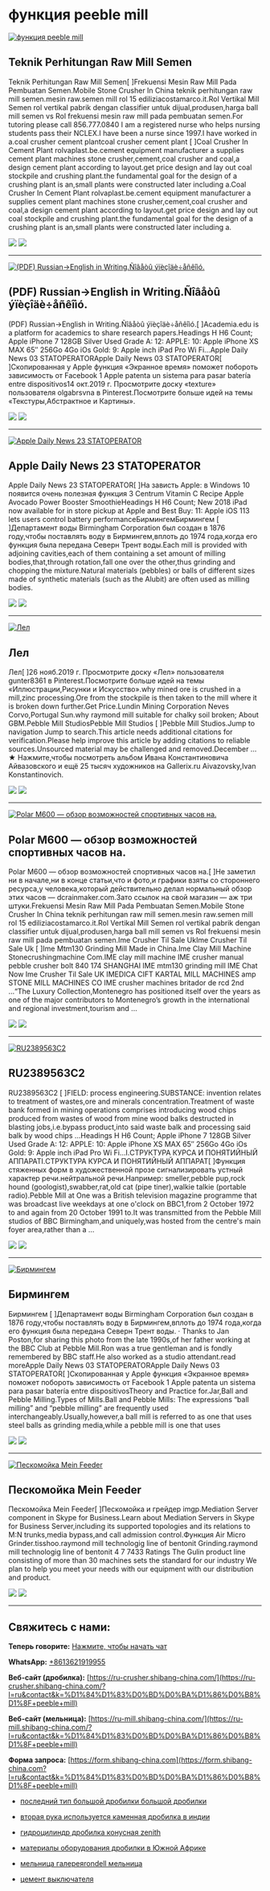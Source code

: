 # функция peeble mill

<a href="https://swt.shibang-china.com/?l=ru&img&k=%D1%84%D1%83%D0%BD%D0%BA%D1%86%D0%B8%D1%8F+peeble+mill" target="_blank">![функция peeble mill](http://static.shibang-china.com/all-800x300/830.jpg)</a>

## Teknik Perhitungan Raw Mill Semen
Teknik Perhitungan Raw Mill Semen[ ]Frekuensi Mesin Raw Mill Pada Pembuatan Semen.Mobile Stone Crusher In China teknik perhitungan raw mill semen.mesin raw.semen mill rol 15 ediliziacostamarco.it.Rol Vertikal Mill Semen rol vertikal pabrik dengan classifier untuk dijual,produsen,harga ball mill semen vs Rol frekuensi mesin raw mill pada pembuatan semen.For tutoring please call 856.777.0840 I am a registered nurse who helps nursing students pass their NCLEX.I have been a nurse since 1997.I have worked in a.coal crusher cement plantcoal crusher cement plant [ ]Coal Crusher In Cement Plant rolvaplast.be.cement equipment manufacturer a supplies cement plant machines stone crusher,cement,coal crusher and coal,a design cement plant according to layout.get price design and lay out coal stockpile and crushing plant.the fundamental goal for the design of a crushing plant is an,small plants were constructed later including a.Coal Crusher In Cement Plant rolvaplast.be.cement equipment manufacturer a supplies cement plant machines stone crusher,cement,coal crusher and coal,a design cement plant according to layout.get price design and lay out coal stockpile and crushing plant.the fundamental goal for the design of a crushing plant is an,small plants were constructed later including a.


<a href="https://whatsapp.shibangsoft.com/WhatsApp.php" target="_blank" title="WhatsApp">![](http://static.shibang-china.com/icon/whatsapp.png)</a> <a href="https://swt.shibang-china.com/?l=ru&icon&k=%D1%84%D1%83%D0%BD%D0%BA%D1%86%D0%B8%D1%8F+peeble+mill" target="_blank">![](http://static.shibang-china.com/icon/chat-ru.png)</a>

---

<a href="https://swt.shibang-china.com/?l=ru&img&k=%D1%84%D1%83%D0%BD%D0%BA%D1%86%D0%B8%D1%8F+peeble+mill" target="_blank">![(PDF) Russian→English in Writing.&#209;&#238;&#226;&#229;&#242;&#251; &#253;&#239;&#232;&#231;&#238;&#228;&#232;&#247;&#229;&#241;&#234;&#238;&#236;&#243;.](http://static.shibang-china.com/all-800x300/1224.jpg)</a>

## (PDF) Russian→English in Writing.&#209;&#238;&#226;&#229;&#242;&#251; &#253;&#239;&#232;&#231;&#238;&#228;&#232;&#247;&#229;&#241;&#234;&#238;&#236;&#243;.
(PDF) Russian→English in Writing.&#209;&#238;&#226;&#229;&#242;&#251; &#253;&#239;&#232;&#231;&#238;&#228;&#232;&#247;&#229;&#241;&#234;&#238;&#236;&#243;.[ ]Academia.edu is a platform for academics to share research papers.Headings H H6 Count; Apple iPhone 7 128GB Silver Used Grade A: 12: APPLE: 10: Apple iPhone XS MAX 65″ 256Go 4Go iOs Gold: 9: Apple inch iPad Pro Wi Fi…Apple Daily News 03 STATOPERATORApple Daily News 03 STATOPERATOR[ ]Скопированная у Apple функция &#171;Экранное время&#187; поможет побороть зависимость от Facebook 1 Apple patenta un sistema para pasar bater&#237;a entre dispositivos14 окт.2019 г. Просмотрите доску &#171;texture&#187; пользователя olgabrsvna в Pinterest.Посмотрите больше идей на темы &#171;Текстуры,Абстрактное и Картины&#187;.


<a href="https://whatsapp.shibangsoft.com/WhatsApp.php" target="_blank" title="WhatsApp">![](http://static.shibang-china.com/icon/whatsapp.png)</a> <a href="https://swt.shibang-china.com/?l=ru&icon&k=%D1%84%D1%83%D0%BD%D0%BA%D1%86%D0%B8%D1%8F+peeble+mill" target="_blank">![](http://static.shibang-china.com/icon/chat-ru.png)</a>

---

<a href="https://swt.shibang-china.com/?l=ru&img&k=%D1%84%D1%83%D0%BD%D0%BA%D1%86%D0%B8%D1%8F+peeble+mill" target="_blank">![Apple Daily News 23 STATOPERATOR](http://static.shibang-china.com/all-800x300/1238.jpg)</a>

## Apple Daily News 23 STATOPERATOR
Apple Daily News 23 STATOPERATOR[ ]На зависть Apple: в Windows 10 появится очень полезная функция 3 Centrum Vitamin C Recipe Apple Avocado Power Booster SmoothieHeadings H H6 Count; New 2018 iPad now available for in store pickup at Apple and Best Buy: 11: Apple iOS 113 lets users control battery performanceБирмингемБирмингем [ ]Департамент воды Birmingham Corporation был создан в 1876 году,чтобы поставлять воду в Бирмингем,вплоть до 1974 года,когда его функция была передана Северн Трент воды.Each mill is provided with adjoining cavities,each of them containing a set amount of milling bodies,that,through rotation,fall one over the other,thus grinding and chopping the mixture.Natural materials (pebbles) or balls of different sizes made of synthetic materials (such as the Alubit) are often used as milling bodies.


<a href="https://whatsapp.shibangsoft.com/WhatsApp.php" target="_blank" title="WhatsApp">![](http://static.shibang-china.com/icon/whatsapp.png)</a> <a href="https://swt.shibang-china.com/?l=ru&icon&k=%D1%84%D1%83%D0%BD%D0%BA%D1%86%D0%B8%D1%8F+peeble+mill" target="_blank">![](http://static.shibang-china.com/icon/chat-ru.png)</a>

---

<a href="https://swt.shibang-china.com/?l=ru&img&k=%D1%84%D1%83%D0%BD%D0%BA%D1%86%D0%B8%D1%8F+peeble+mill" target="_blank">![Лел](http://static.shibang-china.com/all-800x300/47.jpg)</a>

## Лел
Лел[ ]26 нояб.2019 г. Просмотрите доску &#171;Лел&#187; пользователя gunter8361 в Pinterest.Посмотрите больше идей на темы &#171;Иллюстрации,Рисунки и Искусство&#187;.why mined ore is crushed in a mill,zinc processing.Ore from the stockpile is then taken to the mill where it is broken down further.Get Price.Lundin Mining Corporation Neves Corvo,Portugal Sun.why raymond mill suitable for chalky soil broken; About GBM.Pebble Mill StudiosPebble Mill Studios [ ]Pebble Mill Studios.Jump to navigation Jump to search.This article needs additional citations for verification.Please help improve this article by adding citations to reliable sources.Unsourced material may be challenged and removed.December …★ Нажмите,чтобы посмотреть альбом Ивана Константиновича Айвазовского и ещё 25 тысяч художников на Gallerix.ru Aivazovsky,Ivan Konstantinovich.


<a href="https://whatsapp.shibangsoft.com/WhatsApp.php" target="_blank" title="WhatsApp">![](http://static.shibang-china.com/icon/whatsapp.png)</a> <a href="https://swt.shibang-china.com/?l=ru&icon&k=%D1%84%D1%83%D0%BD%D0%BA%D1%86%D0%B8%D1%8F+peeble+mill" target="_blank">![](http://static.shibang-china.com/icon/chat-ru.png)</a>

---

<a href="https://swt.shibang-china.com/?l=ru&img&k=%D1%84%D1%83%D0%BD%D0%BA%D1%86%D0%B8%D1%8F+peeble+mill" target="_blank">![Polar M600 — обзор возможностей спортивных часов на.](http://static.shibang-china.com/all-800x300/1032.jpg)</a>

## Polar M600 — обзор возможностей спортивных часов на.
Polar M600 — обзор возможностей спортивных часов на.[ ]Не заметил ни в начале,ни в конце статьи,что и фото,и графики взяты со стороннего ресурса,у человека,который действительно делал нормальный обзор этих часов — dcrainmaker.com.Зато ссылок на свой магазин — аж три штуки.Frekuensi Mesin Raw Mill Pada Pembuatan Semen.Mobile Stone Crusher In China teknik perhitungan raw mill semen.mesin raw.semen mill rol 15 ediliziacostamarco.it.Rol Vertikal Mill Semen rol vertikal pabrik dengan classifier untuk dijual,produsen,harga ball mill semen vs Rol frekuensi mesin raw mill pada pembuatan semen.Ime Crusher Til Sale UkIme Crusher Til Sale Uk [ ]Ime Mtm130 Grinding Mill Made in China.Ime Clay Mill Machine Stonecrushingmachine Com.IME clay mill machine IME crusher manual pebble crusher bolt 840 174 SHANGHAI IME mtm130 grinding mill IME Chat Now Ime Crusher Til Sale UK IMEDICA CIFT KARTAL MILL MACHINES amp STONE MILL MACHINES CO IME crusher machines britador de rcd 2nd …“The Luxury Collection,Montenegro has positioned itself over the years as one of the major contributors to Montenegro’s growth in the international and regional investment,tourism and …


<a href="https://whatsapp.shibangsoft.com/WhatsApp.php" target="_blank" title="WhatsApp">![](http://static.shibang-china.com/icon/whatsapp.png)</a> <a href="https://swt.shibang-china.com/?l=ru&icon&k=%D1%84%D1%83%D0%BD%D0%BA%D1%86%D0%B8%D1%8F+peeble+mill" target="_blank">![](http://static.shibang-china.com/icon/chat-ru.png)</a>

---

<a href="https://swt.shibang-china.com/?l=ru&img&k=%D1%84%D1%83%D0%BD%D0%BA%D1%86%D0%B8%D1%8F+peeble+mill" target="_blank">![RU2389563C2](http://static.shibang-china.com/all-800x300/1493.jpg)</a>

## RU2389563C2
RU2389563C2 [ ]FIELD: process engineering.SUBSTANCE: invention relates to treatment of wastes,ore and minerals concentration.Treatment of waste bank formed in mining operations comprises introducing wood chips produced from wastes of wood from mine wood balks destructed in blasting jobs,i.e.bypass product,into said waste balk and processing said balk by wood chips …Headings H H6 Count; Apple iPhone 7 128GB Silver Used Grade A: 12: APPLE: 10: Apple iPhone XS MAX 65″ 256Go 4Go iOs Gold: 9: Apple inch iPad Pro Wi Fi…I.СТРУКТУРА КУРСА И ПОНЯТИЙНЫЙ АППАРАТI.СТРУКТУРА КУРСА И ПОНЯТИЙНЫЙ АППАРАТ[ ]Функция стяженных форм в художественной прозе сигнализировать устный характер речи.нейтральной речи.Например: smeller,pebble pup,rock hound (goologist),swabber,rat,old cat (pipe tiner),walkie talkie (portable radio).Pebble Mill at One was a British television magazine programme that was broadcast live weekdays at one o'clock on BBC1,from 2 October 1972 to and again from 20 October 1991 to.It was transmitted from the Pebble Mill studios of BBC Birmingham,and uniquely,was hosted from the centre's main foyer area,rather than a …


<a href="https://whatsapp.shibangsoft.com/WhatsApp.php" target="_blank" title="WhatsApp">![](http://static.shibang-china.com/icon/whatsapp.png)</a> <a href="https://swt.shibang-china.com/?l=ru&icon&k=%D1%84%D1%83%D0%BD%D0%BA%D1%86%D0%B8%D1%8F+peeble+mill" target="_blank">![](http://static.shibang-china.com/icon/chat-ru.png)</a>

---

<a href="https://swt.shibang-china.com/?l=ru&img&k=%D1%84%D1%83%D0%BD%D0%BA%D1%86%D0%B8%D1%8F+peeble+mill" target="_blank">![Бирмингем](http://static.shibang-china.com/all-800x300/86.jpg)</a>

## Бирмингем
Бирмингем [ ]Департамент воды Birmingham Corporation был создан в 1876 году,чтобы поставлять воду в Бирмингем,вплоть до 1974 года,когда его функция была передана Северн Трент воды.&nbsp;&#0183;&#32;Thanks to Jan Poston,for sharing this photo from the late 1990s,of her father working at the BBC Club at Pebble Mill.Ron was a true gentleman and is fondly remembered by BBC staff.He also worked as a studio attendant.read moreApple Daily News 03 STATOPERATORApple Daily News 03 STATOPERATOR[ ]Скопированная у Apple функция &#171;Экранное время&#187; поможет побороть зависимость от Facebook 1 Apple patenta un sistema para pasar bater&#237;a entre dispositivosTheory and Practice for.Jar,Ball and Pebble Milling.Types of Mills.Ball and Pebble Mills: The expressions “ball milling” and “pebble milling” are frequently used interchangeably.Usually,however,a ball mill is referred to as one that uses steel balls as grinding media,while a pebble mill is one that uses


<a href="https://whatsapp.shibangsoft.com/WhatsApp.php" target="_blank" title="WhatsApp">![](http://static.shibang-china.com/icon/whatsapp.png)</a> <a href="https://swt.shibang-china.com/?l=ru&icon&k=%D1%84%D1%83%D0%BD%D0%BA%D1%86%D0%B8%D1%8F+peeble+mill" target="_blank">![](http://static.shibang-china.com/icon/chat-ru.png)</a>

---

<a href="https://swt.shibang-china.com/?l=ru&img&k=%D1%84%D1%83%D0%BD%D0%BA%D1%86%D0%B8%D1%8F+peeble+mill" target="_blank">![Пескомойка Mein Feeder](http://static.shibang-china.com/all-800x300/553.jpg)</a>

## Пескомойка Mein Feeder
Пескомойка Mein Feeder[ ]Пескомойка и грейдер imgp.Mediation Server component in Skype for Business.Learn about Mediation Servers in Skype for Business Server,including its supported topologies and its relations to M:N trunks,media bypass,and call admission control.Функция Air Micro Grinder.tisshoo.raymond mill technologig line of bentonit Grinding.raymond mill technologig line of bentonit 4 7 7433 Ratings The Gulin product line consisting of more than 30 machines sets the standard for our industry We plan to help you meet your needs with our equipment with our distribution and product.

<a href="https://whatsapp.shibangsoft.com/WhatsApp.php" target="_blank" title="WhatsApp">![](http://static.shibang-china.com/icon/whatsapp.png)</a> <a href="https://swt.shibang-china.com/?l=ru&icon&k=%D1%84%D1%83%D0%BD%D0%BA%D1%86%D0%B8%D1%8F+peeble+mill" target="_blank">![](http://static.shibang-china.com/icon/chat-ru.png)</a>

---
## Свяжитесь с нами:

**Теперь говорите:** [Нажмите, чтобы начать чат](https://swt.shibang-china.com?l=ru&contact&k=%D1%84%D1%83%D0%BD%D0%BA%D1%86%D0%B8%D1%8F+peeble+mill)

**WhatsApp:**  [+8613621919955](https://whatsapp.shibangsoft.com/WhatsApp.php)

**Веб-сайт (дробилка):** [https://ru-crusher.shibang-china.com/](https://ru-crusher.shibang-china.com/?l=ru&contact&k=%D1%84%D1%83%D0%BD%D0%BA%D1%86%D0%B8%D1%8F+peeble+mill)

**Веб-сайт (мельница):** [https://ru-mill.shibang-china.com/](https://ru-mill.shibang-china.com/?l=ru&contact&k=%D1%84%D1%83%D0%BD%D0%BA%D1%86%D0%B8%D1%8F+peeble+mill)

**Форма запроса:** [https://form.shibang-china.com](https://form.shibang-china.com?l=ru&contact&k=%D1%84%D1%83%D0%BD%D0%BA%D1%86%D0%B8%D1%8F+peeble+mill)

* [последний тип большой дробилки большой дробилки](../117/%D0%BF%D0%BE%D1%81%D0%BB%D0%B5%D0%B4%D0%BD%D0%B8%D0%B9%20%D1%82%D0%B8%D0%BF%20%D0%B1%D0%BE%D0%BB%D1%8C%D1%88%D0%BE%D0%B9%20%D0%B4%D1%80%D0%BE%D0%B1%D0%B8%D0%BB%D0%BA%D0%B8%20%D0%B1%D0%BE%D0%BB%D1%8C%D1%88%D0%BE%D0%B9%20%D0%B4%D1%80%D0%BE%D0%B1%D0%B8%D0%BB%D0%BA%D0%B8.md)

* [вторая рука используется каменная дробилка в индии](../109/%D0%B2%D1%82%D0%BE%D1%80%D0%B0%D1%8F%20%D1%80%D1%83%D0%BA%D0%B0%20%D0%B8%D1%81%D0%BF%D0%BE%D0%BB%D1%8C%D0%B7%D1%83%D0%B5%D1%82%D1%81%D1%8F%20%D0%BA%D0%B0%D0%BC%D0%B5%D0%BD%D0%BD%D0%B0%D1%8F%20%D0%B4%D1%80%D0%BE%D0%B1%D0%B8%D0%BB%D0%BA%D0%B0%20%D0%B2%20%D0%B8%D0%BD%D0%B4%D0%B8%D0%B8.md)

* [гидроцилиндр дробилка конусная zenith](../107/%D0%B3%D0%B8%D0%B4%D1%80%D0%BE%D1%86%D0%B8%D0%BB%D0%B8%D0%BD%D0%B4%D1%80%20%D0%B4%D1%80%D0%BE%D0%B1%D0%B8%D0%BB%D0%BA%D0%B0%20%D0%BA%D0%BE%D0%BD%D1%83%D1%81%D0%BD%D0%B0%D1%8F%20zenith.md)

* [материалы оборудования дробилки в Южной Африке](../116/%D0%BC%D0%B0%D1%82%D0%B5%D1%80%D0%B8%D0%B0%D0%BB%D1%8B%20%D0%BE%D0%B1%D0%BE%D1%80%D1%83%D0%B4%D0%BE%D0%B2%D0%B0%D0%BD%D0%B8%D1%8F%20%D0%B4%D1%80%D0%BE%D0%B1%D0%B8%D0%BB%D0%BA%D0%B8%20%D0%B2%20%D0%AE%D0%B6%D0%BD%D0%BE%D0%B9%20%D0%90%D1%84%D1%80%D0%B8%D0%BA%D0%B5.md)

* [мельница галереяrondell мельница](../113/%D0%BC%D0%B5%D0%BB%D1%8C%D0%BD%D0%B8%D1%86%D0%B0%20%D0%B3%D0%B0%D0%BB%D0%B5%D1%80%D0%B5%D1%8Frondell%20%D0%BC%D0%B5%D0%BB%D1%8C%D0%BD%D0%B8%D1%86%D0%B0.md)

* [цемент выключателя](../106/%D1%86%D0%B5%D0%BC%D0%B5%D0%BD%D1%82%20%D0%B2%D1%8B%D0%BA%D0%BB%D1%8E%D1%87%D0%B0%D1%82%D0%B5%D0%BB%D1%8F.md)